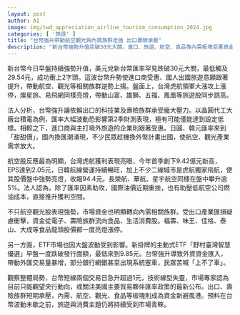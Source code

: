 ```yaml
---
layout: post
author: AI
image: img/twd_appreciation_airline_tourism_consumption_2024.jpg
categories: [ '旅遊' ]
title: "台幣強升帶動航空觀光與內需族群走強 出口壽險承壓"
description: "新台幣強勢升值突破30元大關，進口、旅遊、航空、食品等內需板塊受惠資金流入，進口商與旅遊需求上揚，台灣虎航等股價漲停。相對出口科技與壽險族群因匯損承壓，資金明顯轉向內需板塊。台幣波動下，旅遊消費主題持續獲市場青睞，ETF與外匯交易量同步增溫，央行與國際匯率政策受關注。"
---
```

新台幣今日早盤持續強勢升值，美元兌新台幣匯率罕見跌破30元大關，最低觸及29.54元，成功衝上2字頭。這波台幣升勢使進口商受惠、國人出國旅遊意願跟著提升，帶動航空、觀光等相關族群逆勢上揚。盤面上，台灣虎航領軍大漲攻上漲停，燦星旅、易飛網同樣亮燈，帶動山富、雄獅、五福、鳳凰等旅遊股同步跳高。

法人分析，台幣強升讓依賴出口的科技業及壽險族群承受龐大壓力。以晶圓代工大廠台積電為例，匯率大幅波動恐影響第2季財測表現，極有可能僅能達到設定低標。相較之下，進口商與主打境外旅遊的企業則跟著受惠。日圓、韓元匯率來到「甜甜價」，國內換匯潮湧現，不少民眾趁機換外幣計畫出國，使航空、觀光產業需求放大。

航空股反應最為明顯，台灣虎航獲利表現亮眼，今年首季創下9.42億元新高，EPS達到2.05元，日韓航線營運持續暢旺，加上不少二線城市是虎航獨家飛航，使其股價盤中強勢亮燈，收報94.4元。長榮航、華航、星宇航空同樣在盤中攀升逾5%。法人認為，除了匯率因素助攻，國際油價近期重挫，也有助壓低航空公司燃油成本，直接推升獲利空間。

不只航空觀光股表現強勢，市場資金也明顯轉向內需相關族群。受出口產業匯損疑慮衝擊，資金從電子、壽險族群流向食品、生活消費股。福壽、味王、佳格、泰山、大成等食品龍頭股價都一度亮燈漲停。

另一方面，ETF市場也因大盤波動受到影響。新掛牌的主動式ETF「野村臺灣智慧優選」早盤一度跌破發行面額，最低來到9.85元。台幣強升導致外資資金匯入，帶動外匯交易量暴增，部分銀行網銀甚至出現系統塞車，民眾苦喊「上不了車」。

觀察整體局勢，台幣短線兩個交易日急升超過1元，技術線型失靈，市場專家認為目前只能觀望央行動向，或關注美國主要貿易夥伴匯率政策的最新公布。出口、壽險族群短期承壓，內需、航空、觀光、食品等板塊則成為資金新避風港。預料在台幣波動未歇之前，旅遊與消費主題仍將持續受到市場青睞。
